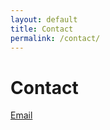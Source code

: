 ```yaml
---
layout: default
title: Contact
permalink: /contact/
---
```


# Contact

[Email](mailto:contact@lisavilleneuve.ca?subject=Adweirdable)
